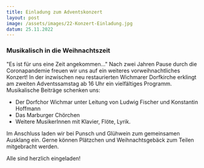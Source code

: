 ```yaml
---
title: Einladung zum Adventskonzert
layout: post
image: /assets/images/22-Konzert-Einladung.jpg
datum: 25.11.2022
---
```


### Musikalisch in die Weihnachtszeit

"Es ist für uns eine Zeit angekommen..."
Nach zwei Jahren Pause durch die Coronapandemie freuen wir uns auf ein weiteres vorweihnachtliches Konzert!
In der inzwischen neu restaurierten Wichmarer Dorfkirche erklingt am zweiten Adventssamstag ab 16 Uhr ein vielfältiges Programm.
Musikalische Beiträge schenken uns: <br>
<ul>
<li> Der Dorfchor Wichmar unter Leitung von Ludwig Fischer und Konstantin Hoffmann </li>
<li> Das Marburger Chörchen </li>
<li> Weitere MusikerInnen mit Klavier, Flöte, Lyrik. </li>
</ul>

<p> Im Anschluss laden wir bei Punsch und Glühwein zum gemeinsamen Ausklang ein. Gerne können Plätzchen und Weihnachtsgebäck zum Teilen mitgebracht werden.

<p> Alle sind herzlich eingeladen!
